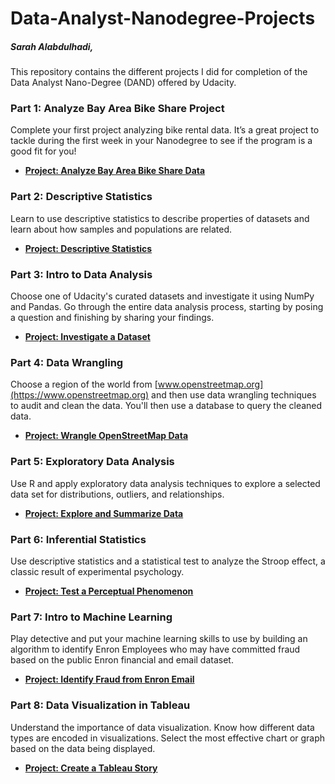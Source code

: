 # Data-Analyst-Nanodegree-Projects
##### Sarah Alabdulhadi,

This repository contains the different projects I did for completion of the Data Analyst Nano-Degree (DAND) offered by Udacity.

### Part 1: Analyze Bay Area Bike Share Project
Complete your first project analyzing bike rental data. It’s a great project to tackle during the first week in your Nanodegree to see if the program is a good fit for you!
- **[Project: Analyze Bay Area Bike Share Data](https://github.com/AlabdulhadiSara/Data-Analysis-Nanodegree/tree/master/Project%201)**
    
   
   
### Part 2: Descriptive Statistics
Learn to use descriptive statistics to describe properties of datasets and learn about how samples and populations are related.
- **[Project: Descriptive Statistics](https://github.com/AlabdulhadiSara/Data-Analysis-Nanodegree/tree/master/Project%202)**



### Part 3: Intro to Data Analysis
Choose one of Udacity's curated datasets and investigate it using NumPy and Pandas. Go through the entire data analysis process, starting by posing a question and finishing by sharing your findings.
- **[Project: Investigate a Dataset](https://github.com/AlabdulhadiSara/Data-Analysis-Nanodegree/tree/master/Project%203)**



### Part 4: Data Wrangling
Choose a region of the world from [www.openstreetmap.org](https://www.openstreetmap.org) and then use data wrangling techniques to audit and clean the data. You'll then use a database to query the cleaned data.
- **[Project: Wrangle OpenStreetMap Data](https://github.com/AlabdulhadiSara/Data-Analysis-Nanodegree/tree/master/Project%204)**
  
  
  
### Part 5: Exploratory Data Analysis
Use R and apply exploratory data analysis techniques to explore a selected data set for distributions, outliers, and relationships.
- **[Project: Explore and Summarize Data](https://github.com/AlabdulhadiSara/Data-Analysis-Nanodegree/tree/master/Project%205)**
    
    
    
### Part 6: Inferential Statistics
Use descriptive statistics and a statistical test to analyze the Stroop effect, a classic result of experimental psychology.
- **[Project: Test a Perceptual Phenomenon](https://github.com/AlabdulhadiSara/Data-Analysis-Nanodegree/tree/master/Project%206)**



### Part 7: Intro to Machine Learning
Play detective and put your machine learning skills to use by building an algorithm to identify Enron Employees who may have committed fraud based on the public Enron financial and email dataset.
- **[Project: Identify Fraud from Enron Email](https://github.com/AlabdulhadiSara/Data-Analysis-Nanodegree/tree/master/Project%207)**
    
    
    
### Part 8: Data Visualization in Tableau
Understand the importance of data visualization. Know how different data types are encoded in visualizations. Select the most effective chart or graph based on the data being displayed.
- **[Project: Create a Tableau Story](https://github.com/AlabdulhadiSara/Data-Analysis-Nanodegree/tree/master/Project%208)**
